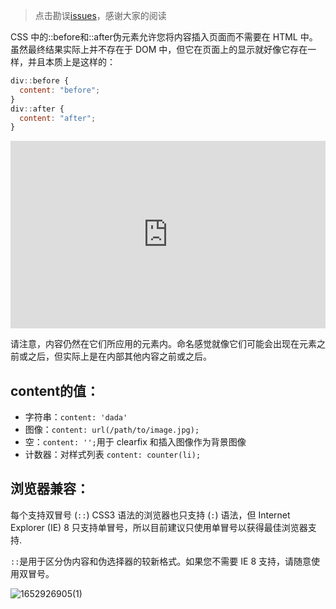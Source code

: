 > 点击勘误[issues](https://github.com/webVueBlog/awesome-css/issues)，感谢大家的阅读

CSS 中的::before和::after伪元素允许您将内容插入页面而不需要在 HTML 中。虽然最终结果实际上并不存在于 DOM 中，但它在页面上的显示就好像它存在一样，并且本质上是这样的：

```js
div::before {
  content: "before";
}
div::after {
  content: "after";
}
```

<iframe height="300" style="width: 100%;" scrolling="no" title="after-before" src="https://codepen.io/webvueblog/embed/gOvWRbG?default-tab=css%2Cresult" frameborder="no" loading="lazy" allowtransparency="true" allowfullscreen="true">
  See the Pen <a href="https://codepen.io/webvueblog/pen/gOvWRbG">
  after-before</a> by 我是哪吒（达达） (<a href="https://codepen.io/webvueblog">@webvueblog</a>)
  on <a href="https://codepen.io">CodePen</a>.
</iframe>

请注意，内容仍然在它们所应用的元素内。命名感觉就像它们可能会出现在元素之前或之后，但实际上是在内部其他内容之前或之后。

## content的值：

- 字符串：`content: 'dada'`
- 图像：`content: url(/path/to/image.jpg);`
- 空：`content: '';`用于 clearfix 和插入图像作为背景图像
- 计数器：对样式列表 `content: counter(li);`


## 浏览器兼容：

每个支持双冒号 (`::`) CSS3 语法的浏览器也只支持 (`:`) 语法，但 Internet Explorer (IE) 8 只支持单冒号，所以目前建议只使用单冒号以获得最佳浏览器支持.

`::`是用于区分伪内容和伪选择器的较新格式。如果您不需要 IE 8 支持，请随意使用双冒号。

![1652926905(1)](https://user-images.githubusercontent.com/59645426/169189903-eccfb506-dfdc-4978-9564-e3ea1dfcb852.png)

